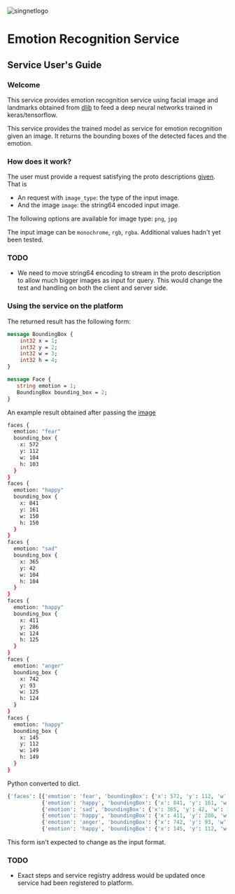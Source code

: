 ![singnetlogo](../assets/singnet-logo.jpg?raw=true 'SingularityNET')

# Emotion Recognition Service
## Service User's Guide

### Welcome
This service provides emotion recognition service using facial image and landmarks obtained from [dlib](dlib.net) to feed 
a deep neural networks trained in keras/tensorflow.

This service provides the trained model as service for emotion recognition given an image. It returns the bounding boxes of the detected 
faces and the emotion. 

### How does it work?

The user must provide a request satisfying the proto descriptions [given](../../service_spec/EmotionService.proto). That is

* An request with `image_type`: the type of the input image. 
* And the image `image`: the string64 encoded input image.

The following options are available for image type: `png`, `jpg`

The input image can be `monochrome`, `rgb`, `rgba`. Additional values hadn't yet been tested.
### TODO
- We need to move string64 encoding to stream in the proto description to allow much bigger images as input for query. This
would change the test and handling on both the client and server side.

### Using the service on the platform

The returned result has the following form: 
```proto
message BoundingBox {
	int32 x = 1;
	int32 y = 2;
	int32 w = 3;
	int32 h = 4;
}

message Face {
   string emotion = 1;
   BoundingBox bounding_box = 2;
}
```

An example result obtained after passing the [image](../../turtles.png)
```bash
faces {
  emotion: "fear"
  bounding_box {
    x: 572
    y: 112
    w: 104
    h: 103
  }
}
faces {
  emotion: "happy"
  bounding_box {
    x: 841
    y: 161
    w: 150
    h: 150
  }
}
faces {
  emotion: "sad"
  bounding_box {
    x: 365
    y: 42
    w: 104
    h: 104
  }
}
faces {
  emotion: "happy"
  bounding_box {
    x: 411
    y: 286
    w: 124
    h: 125
  }
}
faces {
  emotion: "anger"
  bounding_box {
    x: 742
    y: 93
    w: 125
    h: 124
  }
}
faces {
  emotion: "happy"
  bounding_box {
    x: 145
    y: 112
    w: 149
    h: 149
  }
}
```

Python converted to dict.
```python
{'faces': [{'emotion': 'fear', 'boundingBox': {'x': 572, 'y': 112, 'w': 104, 'h': 103}},
           {'emotion': 'happy', 'boundingBox': {'x': 841, 'y': 161, 'w': 150, 'h': 150}},
           {'emotion': 'sad', 'boundingBox': {'x': 365, 'y': 42, 'w': 104, 'h': 104}},
           {'emotion': 'happy', 'boundingBox': {'x': 411, 'y': 286, 'w': 124, 'h': 125}},
           {'emotion': 'anger', 'boundingBox': {'x': 742, 'y': 93, 'w': 125, 'h': 124}},
           {'emotion': 'happy', 'boundingBox': {'x': 145, 'y': 112, 'w': 149, 'h': 149}}]}
```

This form isn't expected to change as the input format. 

### TODO
- Exact steps and service registry address would be updated once service had been registered to platform.
